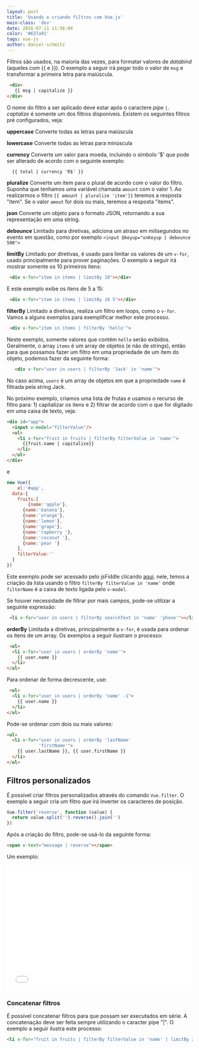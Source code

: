 ```yaml
---
layout: post
title: 'Usando e criando filtros com Vue.js'
main-class: 'dev'
date: 2016-07-11 11:56:04 
color: '#637a91'
tags: vue-js
author: daniel-schmitz
---
```


Filtros são usados, na maioria das vezes, para formatar valores de *databind* (aqueles com {{ e }}). O exemplo a seguir irá pegar todo o valor de `msg` e transformar a primeira letra para maiúscula.

```html
 <div>
   {{ msg | capitalize }}
</div>
```

O nome do filtro a ser aplicado deve estar após o caractere *pipe* `|`. *captalize* é somente um dos filtros disponíveis. Existem os seguintes filtros pré configurados, veja:

**uppercase** 
Converte todas as letras para maiúscula

**lowercase** Converte todas as letras para minúscula

**currency** Converte um valor para moeda, incluindo o símbolo '$' que pode ser alterado de acordo com o seguinte exemplo:

```html
  {{ total | currency 'R$' }}
```

**pluralize** Converte um item para o plural de acordo com o valor do filtro. Suponha que tenhamos uma variável chamada `amount` com o valor 1. Ao realizarmos o filtro `{{ amount | pluralize 'item'}}` teremos a resposta "item". Se o valor `amout` for dois ou mais, teremos a resposta "items".

**json** Converte um objeto para o formato JSON, retornando a sua representação em uma string.

**debounce** Limitado para diretivas, adiciona um atraso em milisegundos no evento em questão, como por exemplo `<input @keyup="onKeyup | debounce 500">`

**limitBy** Limitado por diretivas, é usado para limitar os valores de um `v-for`, usado principalmente para prover paginações. O exemplo a seguir irá mostrar somente os 10 primeiros itens:

```html
 <div v-for="item in items | limitBy 10"></div>
```

E este exemplo exibe os itens de 5 a 15:

```html
 <div v-for="item in items | limitBy 10 5"></div>
```

**filterBy** Limitado a diretivas, realiza um filtro em loops, como o `v-for`. Vamos a alguns exemplos para exemplificar melhor este processo. 

```html
 <div v-for="item in items | filterBy 'hello'">
```

   Neste exemplo, somente valores que contém `hello` serão exibidos. Geralmente, o array `items` é um array de objetos (e não de strings), então para que possamos fazer um filtro em uma propriedade de um item do objeto, podemos fazer da seguinte forma:

```html
   <div v-for="user in users | filterBy 'Jack' in 'name'">
```

No caso acima, `users` é um array de objetos em que a propriedade `name` é filtrada pela string Jack.

No próximo exemplo, criamos uma lista de frutas e usamos o recurso de filtro para: 1) capitalizar os itens e 2) filtrar de acordo com o que for digitado em uma caixa de texto, veja:

```html
<div id="app">
  <input v-model="filterValue"/>
  <ul>
    <li v-for="fruit in fruits | filterBy filterValue in 'name'">
      {{fruit.name | capitalize}}
    </li>
  </ul>  
</div>
```

e

```js
new Vue({
	el:'#app',
  data:{
  	fruits:[
    	{name:'apple'},
      {name:'banana'},
      {name:'orange'},
      {name:'lemon'},
      {name:'grape'},
      {name:'rapberry '},
      {name:'coconut '},
      {name:'pear '}
    ],
    filterValue:''
  }
})
```

Este exemplo pode ser acessado pelo jsFiddle clicando [aqui](https://jsfiddle.net/danielschmitz/dy765x76/). nele, temos a criação da lista usando o filtro  `filterBy filterValue in 'name'` onde `filterName` é a caixa de texto ligada pelo `v-model`.

 Se houver necessidade de filtrar por mais campos, pode-se utilizar a seguinte expressão:

```html
 <li v-for="user in users | filterBy searchText in 'name' 'phone'"></li>
```

**orderBy** Limitada a diretivas, principalmente a `v-for`, é usada para ordenar os itens de um array. Os exemplos a seguir ilustram o processo:

```html
 <ul>
  <li v-for="user in users | orderBy 'name'">
    {{ user.name }}
  </li>
</ul>
```

 Para ordenar de forma decrescente, use:

```html
 <ul>
  <li v-for="user in users | orderBy 'name' -1">
    {{ user.name }}
  </li>
</ul>
```

Pode-se ordenar com dois ou mais valores:

```html
<ul>
  <li v-for="user in users | orderBy 'lastName'
            'firstName'">
    {{ user.lastName }}, {{ user.firstName }}
  </li>
</ul>
```

## Filtros personalizados

É possível criar filtros personalizados através do comando `Vue.filter`. O exemplo a seguir cria um filtro que irá inverter os caracteres de posição.

```js
Vue.filter('reverse', function (value) {
  return value.split('').reverse().join('')
})
```

Após a criação do filtro, pode-se usá-lo da seguinte forma:

```html
<span v-text="message | reverse"></span>
```

Um exemplo:

<iframe width="100%" height="340" src="//jsfiddle.net/nxa7zcaa/embedded/js,html,result/" allowfullscreen="allowfullscreen" frameborder="0"></iframe>

### Concatenar filtros

É possível concatenar filtros para que possam ser executados em série. A concatenação deve ser feita sempre utilizando o caracter pipe "|". O exemplo a seguir ilustra este processo:

```html
<li v-for="fruit in fruits | filterBy filterValue in 'name' | limitBy 3">
```

